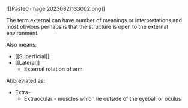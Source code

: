 ![[Pasted image 20230821133002.png]]

The term external can have number of meanings or interpretations and most obvious perhaps is that the structure is open to the external environment.

Also means:
- [[Superficial]]
- [[Lateral]]
	- External rotation of arm

Abbreviated as:
- Extra-
	- Extraocular - muscles which lie outside of the eyeball or oculus

